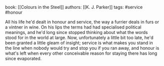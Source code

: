 book: [[Colours in the Steel]]
authors: [[K. J. Parker]]
tags: #service #honour 

All his life he'd dealt in honour and service, the way a furrier deals in furs or a vintner in wine. On his lips the terms had had specialised political meanings, and he'd long since stopped thinking about what the words stood for in the world at large. Now, unfortunately a little bit too late, he'd been granted a little gleam of insight; service is what makes you stand in the line when nobody would try and stop you if you ran away, and honour is what's left when every other conceivable reason for staying there has long since evaporated.
